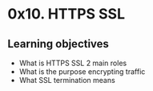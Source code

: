 # 0x10. HTTPS SSL

## Learning objectives

- What is HTTPS SSL 2 main roles
- What is the purpose encrypting traffic
- What SSL termination means
